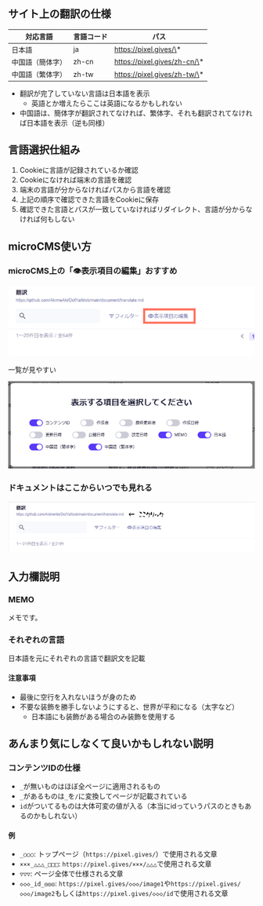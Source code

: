 ## サイト上の翻訳の仕様

| 対応言語         | 言語コード | パス                         |
| ---------------- | ---------- | ---------------------------- |
| 日本語           | ja         | https://pixel.gives/\*       |
| 中国語（簡体字） | zh-cn      | https://pixel.gives/zh-cn/\* |
| 中国語（繁体字） | zh-tw      | https://pixel.gives/zh-tw/\* |

-   翻訳が完了していない言語は日本語を表示
    -   英語とか増えたらここは英語になるかもしれない
-   中国語は、簡体字が翻訳されてなければ、繁体字、それも翻訳されてなければ日本語を表示（逆も同様）

## 言語選択仕組み

1. Cookieに言語が記録されているか確認
2. Cookieになければ端末の言語を確認
3. 端末の言語が分からなければパスから言語を確認
4. 上記の順序で確認できた言語をCookieに保存
5. 確認できた言語とパスが一致していなければリダイレクト、言語が分からなければ何もしない

## microCMS使い方

### microCMS上の「👁️表示項目の編集」おすすめ

![image](images/cms-display-here.png)

一覧が見やすい

![image](images/cms-display.png)

### ドキュメントはここからいつでも見れる

![image](images/document-here.png)

## 入力欄説明

### MEMO

メモです。

### それぞれの言語

日本語を元にそれぞれの言語で翻訳文を記載

#### 注意事項

-   最後に空行を入れないほうが身のため
-   不要な装飾を勝手しないようにすると、世界が平和になる（太字など）
    -   日本語にも装飾がある場合のみ装飾を使用する

## あんまり気にしなくて良いかもしれない説明

### コンテンツIDの仕様

-   `_`が無いものはほぼ全ページに適用されるもの
-   `_`があるものは`_`を`/`に変換してページが記載されている
-   `id`がついてるものは大体可変の値が入る（本当にidっていうパスのときもあるのかもしれない）

#### 例

-   `_○○○`: トップページ（`https://pixel.gives/`）で使用される文章
-   `×××_△△△_□□□`: `https://pixel.gives/×××/△△△`で使用される文章
-   `▽▽▽`: ページ全体で仕様される文章
-   `◇◇◇_id_◎◎◎`: `https://pixel.gives/◇◇◇/image1`や`https://pixel.gives/◇◇◇/image2`もしくは`https://pixel.gives/◇◇◇/id`で使用される文章
